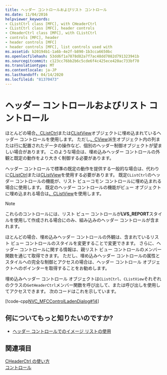 ```yaml
---
title: ヘッダー コントロールおよびリスト コントロール
ms.date: 11/04/2016
helpviewer_keywords:
- CListCtrl class [MFC], with CHeaderCtrl
- CListCtrl class [MFC], header controls
- CHeaderCtrl class [MFC], with CListCtrl
- controls [MFC], header
- header controls [MFC]
- header controls [MFC], list controls used with
ms.assetid: b20194b1-1a6b-4e2f-b890-1b3cca6650bc
ms.openlocfilehash: 53dd6f1a7878d82a7f7ac48dd7082d791323941b
ms.sourcegitcommit: c123cc76bb2b6c5cde6f4c425ece420ac733bf70
ms.translationtype: MT
ms.contentlocale: ja-JP
ms.lasthandoff: 04/14/2020
ms.locfileid: "81370473"
---
```

# <a name="header-control-and-list-control"></a>ヘッダー コントロールおよびリスト コントロール

ほとんどの場合[、CListCtrl](../mfc/reference/clistctrl-class.md)または[CListView](../mfc/reference/clistview-class.md)オブジェクトに埋め込まれているヘッダー コントロールを使用します。 ただし[、CView](../mfc/reference/cview-class.md)派生オブジェクト内の列または行に配置されたデータの操作など、個別のヘッダー制御オブジェクトが望ましい場合があります。 このような場合は、埋め込みヘッダー コントロールの外観と既定の動作をより大きく制御する必要があります。

ヘッダー コントロールで標準の既定の動作を提供する一般的な場合は、代わりに[CListCtrl](../mfc/reference/clistctrl-class.md)または[CListView](../mfc/reference/clistview-class.md)を使用する必要があります。 既定`CListCtrl`のヘッダー コントロールの機能が、リスト ビューコモン コントロールに埋め込まれる場合に使用します。 既定のヘッダー コントロールの機能がビュー オブジェクトに埋め込まれる場合は[、CListView](../mfc/reference/clistview-class.md)を使用します。

> [!NOTE]
> これらのコントロールには、リスト ビュー コントロールが**LVS_REPORT**スタイルを使用して作成される場合にのみ、組み込みのヘッダー コントロールが含まれます。

ほとんどの場合、埋め込みヘッダー コントロールの外観は、含まれているリスト ビュー コントロールのスタイルを変更することで変更できます。 さらに、ヘッダー コントロールに関する情報は、親リスト ビュー コントロールのメンバー関数を通じて取得できます。 ただし、埋め込みヘッダー コントロールの属性とスタイルへの完全な制御とアクセスの場合は、ヘッダー コントロール オブジェクトへのポインターを取得することをお勧めします。

埋め込みヘッダー コントロール オブジェクトは`CListCtrl`、`CListView`それぞれのクラスの`GetHeaderCtrl`メンバー関数を呼び出して、または呼び出しを使用してアクセスできます。 次のコードはこれを示しています。

[!code-cpp[NVC_MFCControlLadenDialog#14](../mfc/codesnippet/cpp/header-control-and-list-control_1.cpp)]

## <a name="what-do-you-want-to-know-more-about"></a>何についてもっと知りたいのですか?

- [ヘッダー コントロールでのイメージ リストの使用](../mfc/using-image-lists-with-header-controls.md)

## <a name="see-also"></a>関連項目

[CHeaderCtrl の使い方](../mfc/using-cheaderctrl.md)<br/>
[コントロール](../mfc/controls-mfc.md)
